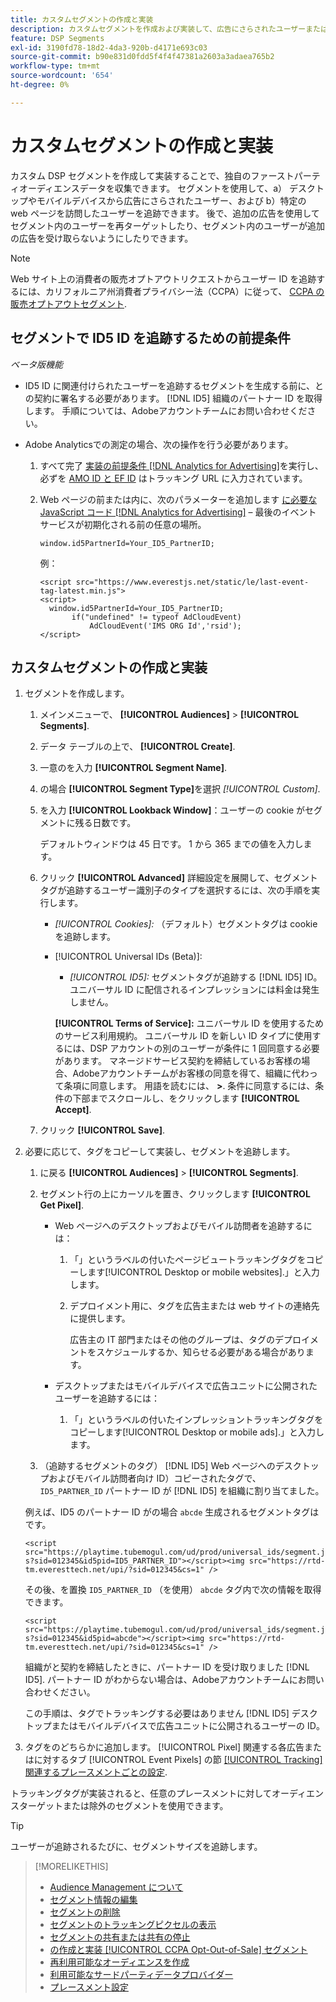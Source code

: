 ```yaml
---
title: カスタムセグメントの作成と実装
description: カスタムセグメントを作成および実装して、広告にさらされたユーザーまたは web ページを訪問したユーザーを追跡する方法について説明します。
feature: DSP Segments
exl-id: 3190fd78-18d2-4da3-920b-d4171e693c03
source-git-commit: b90e831d0fdd5f4f4f47381a2603a3adaea765b2
workflow-type: tm+mt
source-wordcount: '654'
ht-degree: 0%

---
```


# カスタムセグメントの作成と実装

カスタム DSP セグメントを作成して実装することで、独自のファーストパーティオーディエンスデータを収集できます。 セグメントを使用して、a） デスクトップやモバイルデバイスから広告にさらされたユーザー、および b）特定の web ページを訪問したユーザーを追跡できます。 後で、追加の広告を使用してセグメント内のユーザーを再ターゲットしたり、セグメント内のユーザーが追加の広告を受け取らないようにしたりできます。

>[!NOTE]
>
>Web サイト上の消費者の販売オプトアウトリクエストからユーザー ID を追跡するには、カリフォルニア州消費者プライバシー法（CCPA）に従って、 [CCPA の販売オプトアウトセグメント](ccpa-opt-out-segment-create.md).

## セグメントで ID5 ID を追跡するための前提条件

*ベータ版機能*

* ID5 ID に関連付けられたユーザーを追跡するセグメントを生成する前に、との契約に署名する必要があります。 [!DNL ID5] 組織のパートナー ID を取得します。 手順については、Adobeアカウントチームにお問い合わせください。

* Adobe Analyticsでの測定の場合、次の操作を行う必要があります。

   1. すべて完了 [実装の前提条件 [!DNL Analytics for Advertising]](/help/integrations/analytics/prerequisites.md)を実行し、必ずを [AMO ID と EF ID](/help/integrations/analytics/ids.md) はトラッキング URL に入力されています。

   1. Web ページの前または内に、次のパラメーターを追加します [に必要な JavaScript コード [!DNL Analytics for Advertising]](/help/integrations/analytics/javascript.md)  – 最後のイベント サービスが初期化される前の任意の場所。

      ```window.id5PartnerId=Your_ID5_PartnerID;```

      例：

      ```
      <script src="https://www.everestjs.net/static/le/last-event-tag-latest.min.js">
      <script>
        window.id5PartnerId=Your_ID5_PartnerID;
             if("undefined" != typeof AdCloudEvent)
                 AdCloudEvent('IMS ORG Id','rsid');
      </script>
      ```

## カスタムセグメントの作成と実装

1. セグメントを作成します。

   1. メインメニューで、 **[!UICONTROL Audiences]** > **[!UICONTROL Segments]**.

   1. データ テーブルの上で、 **[!UICONTROL Create]**.

   1. 一意のを入力 **[!UICONTROL Segment Name]**.

   1. の場合 **[!UICONTROL Segment Type]**&#x200B;を選択 *[!UICONTROL Custom]*.

   1. を入力 **[!UICONTROL Lookback Window]**：ユーザーの cookie がセグメントに残る日数です。

      デフォルトウィンドウは 45 日です。 1 から 365 までの値を入力します。

   1. クリック **[!UICONTROL Advanced]** 詳細設定を展開して、セグメントタグが追跡するユーザー識別子のタイプを選択するには、次の手順を実行します。

      * *[!UICONTROL Cookies]:* （デフォルト）セグメントタグは cookie を追跡します。

      * [!UICONTROL Universal IDs (Beta)]:

         * *[!UICONTROL ID5]:* セグメントタグが追跡する [!DNL ID5] ID。 ユニバーサル ID に配信されるインプレッションには料金は発生しません。

        **[!UICONTROL Terms of Service]:** ユニバーサル ID を使用するためのサービス利用規約。 ユニバーサル ID を新しい ID タイプに使用するには、DSP アカウントの別のユーザーが条件に 1 回同意する必要があります。 マネージドサービス契約を締結しているお客様の場合、Adobeアカウントチームがお客様の同意を得て、組織に代わって条項に同意します。 用語を読むには、 **>**. 条件に同意するには、条件の下部までスクロールし、をクリックします **[!UICONTROL Accept]**.

   1. クリック **[!UICONTROL Save]**.

1. 必要に応じて、タグをコピーして実装し、セグメントを追跡します。

   1. に戻る **[!UICONTROL Audiences]** > **[!UICONTROL Segments]**.

   1. セグメント行の上にカーソルを置き、クリックします **[!UICONTROL Get Pixel]**.

      * Web ページへのデスクトップおよびモバイル訪問者を追跡するには：

         1. 「」というラベルの付いたページビュートラッキングタグをコピーします[!UICONTROL Desktop or mobile websites].」と入力します。

         1. デプロイメント用に、タグを広告主または web サイトの連絡先に提供します。

            広告主の IT 部門またはその他のグループは、タグのデプロイメントをスケジュールするか、知らせる必要がある場合があります。

      * デスクトップまたはモバイルデバイスで広告ユニットに公開されたユーザーを追跡するには：

         1. 「」というラベルの付いたインプレッショントラッキングタグをコピーします[!UICONTROL Desktop or mobile ads].」と入力します。

   1. （追跡するセグメントのタグ） [!DNL ID5] Web ページへのデスクトップおよびモバイル訪問者向け ID）コピーされたタグで、 `ID5_PARTNER_ID` パートナー ID が [!DNL ID5] を組織に割り当てました。

   例えば、ID5 のパートナー ID がの場合 `abcde` 生成されるセグメントタグはです。

   ```<script src="https://playtime.tubemogul.com/ud/prod/universal_ids/segment.js?sid=012345&id5pid=ID5_PARTNER_ID"></script><img src="https://rtd-tm.everesttech.net/upi/?sid=012345&cs=1" />```

   その後、を置換 `ID5_PARTNER_ID` （を使用） `abcde` タグ内で次の情報を取得できます。

   ```<script src="https://playtime.tubemogul.com/ud/prod/universal_ids/segment.js?sid=012345&id5pid=abcde"></script><img src="https://rtd-tm.everesttech.net/upi/?sid=012345&cs=1" />```

   組織がと契約を締結したときに、パートナー ID を受け取りました [!DNL ID5]. パートナー ID がわからない場合は、Adobeアカウントチームにお問い合わせください。

   この手順は、タグでトラッキングする必要はありません [!DNL ID5] デスクトップまたはモバイルデバイスで広告ユニットに公開されるユーザーの ID。

1. タグをのどちらかに追加します。 [!UICONTROL Pixel] 関連する各広告またはに対するタブ [!UICONTROL Event Pixels] の節 [[!UICONTROL Tracking] 関連するプレースメントごとの設定](/help/dsp/campaign-management/placements/placement-settings.md#placement-tracking).

トラッキングタグが実装されると、任意のプレースメントに対してオーディエンスターゲットまたは除外のセグメントを使用できます。

>[!TIP]
>
>ユーザーが追跡されるたびに、セグメントサイズを追跡します。

>[!MORELIKETHIS]
>
>* [Audience Management について](audience-about.md)
>* [セグメント情報の編集](segment-edit.md)
>* [セグメントの削除](segment-delete.md)
>* [セグメントのトラッキングピクセルの表示](segment-view-pixels.md)
>* [セグメントの共有または共有の停止](segment-share.md)
>* [の作成と実装 [!UICONTROL CCPA Opt-Out-of-Sale] セグメント](ccpa-opt-out-segment-create.md)
>* [再利用可能なオーディエンスを作成](reusable-audience-create.md)
>* [利用可能なサードパーティデータプロバイダー](third-party-data-providers.md)
>* [プレースメント設定](/help/dsp/campaign-management/placements/placement-settings.md)
